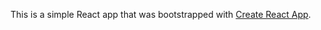 This is a simple React app that was bootstrapped with [Create React App](https://github.com/facebookincubator/create-react-app).